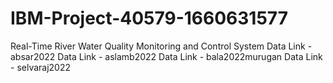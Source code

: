 # IBM-Project-40579-1660631577
Real-Time River Water Quality Monitoring and Control System
Data Link - absar2022
Data Link - aslamb2022
Data Link - bala2022murugan
Data Link - selvaraj2022
